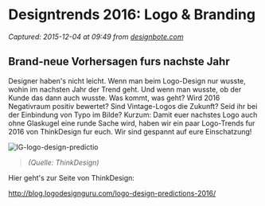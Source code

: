 # Designtrends 2016: Logo & Branding

_Captured: 2015-12-04 at 09:49 from [designbote.com](http://designbote.com/30425/logo-design-trends-2016?xing_share=news)_

## Brand-neue Vorhersagen furs nachste Jahr

Designer haben's nicht leicht. Wenn man beim Logo-Design nur wusste, wohin im nachsten Jahr der Trend geht. Und wenn man wusste, ob der Kunde das dann auch wusste. Was kommt, was geht? Wird 2016 Negativraum positiv bewertet? Sind Vintage-Logos die Zukunft? Seid ihr bei der Einbindung von Typo im Bilde? Kurzum: Damit euer nachstes Logo auch ohne Glaskugel eine runde Sache wird, haben wir ein paar Logo-Trends fur 2016 von ThinkDesign fur euch. Wir sind gespannt auf eure Einschatzung!

![IG-logo-design-predictio](http://designbote.com/wp-content/uploads/2015/12/IG-logo-design-predictio)

> _(Quelle: ThinkDesign)_

Hier geht's zur Seite von ThinkDesign:

[http://​blog.​logodesignguru.​com/​logo-design-predictions-2016/​](http://blog.logodesignguru.com/logo-design-predictions-2016/)
